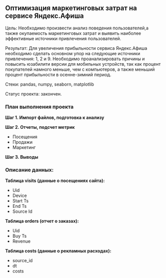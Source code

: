 ## Оптимизация маркетинговых затрат на сервисе Яндекс.Афиша  

Цель: Необходимо произвести анализ поведения пользователей,а также окупаемость маркетинговых затрат и выявить наиболее эффективные источники привлечения пользователей.

Результат: Для увеличения прибыльности сервиса Яндекс.Афиша необходимо сделать основном упор на следующие источники привлечения: 1, 2 и 9.  Необходимо проанализировать причины и повысить юзабилити версии для мобильных устройств, так как процент покупателей намного меньше, чем с компьютеров, а также меньший процент прибыльности в осенне-зимний период.

Стеки: pandas,  numpy, seaborn, matplotlib

Cтатус проекта: закончен.

### План выполнения проекта  

**Шаг 1. Импорт файлов, подготовка к анализу**

**Шаг 2. Отчеты, подсчет метрик**
* Посещения
* Продажи
* Маркетинг

**Шаг 3. Выводы**

### Описание данных: 
**Таблица visits (данные о посещениях сайта):**
* Uid 
* Device 
* Start Ts 
* End Ts 
* Source Id 

**Таблица orders (отчет о заказах):**
* Uid  
* Buy Ts 
* Revenue 

**Таблица costs (данные о рекламных расходах):**
* source_id 
* dt 
* costs 
